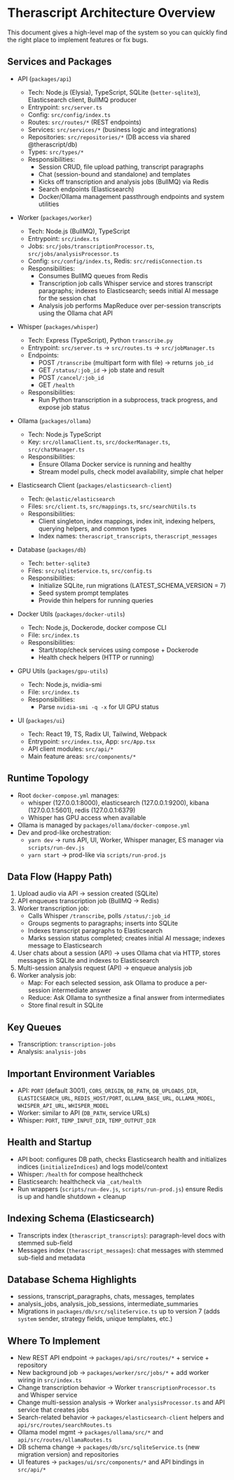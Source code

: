 # Therascript Architecture Overview

This document gives a high-level map of the system so you can quickly find the right place to implement features or fix bugs.

## Services and Packages

- API (`packages/api`)
  - Tech: Node.js (Elysia), TypeScript, SQLite (`better-sqlite3`), Elasticsearch client, BullMQ producer
  - Entrypoint: `src/server.ts`
  - Config: `src/config/index.ts`
  - Routes: `src/routes/*` (REST endpoints)
  - Services: `src/services/*` (business logic and integrations)
  - Repositories: `src/repositories/*` (DB access via shared @therascript/db)
  - Types: `src/types/*`
  - Responsibilities:
    - Session CRUD, file upload pathing, transcript paragraphs
    - Chat (session-bound and standalone) and templates
    - Kicks off transcription and analysis jobs (BullMQ) via Redis
    - Search endpoints (Elasticsearch)
    - Docker/Ollama management passthrough endpoints and system utilities

- Worker (`packages/worker`)
  - Tech: Node.js (BullMQ), TypeScript
  - Entrypoint: `src/index.ts`
  - Jobs: `src/jobs/transcriptionProcessor.ts`, `src/jobs/analysisProcessor.ts`
  - Config: `src/config/index.ts`, Redis: `src/redisConnection.ts`
  - Responsibilities:
    - Consumes BullMQ queues from Redis
    - Transcription job calls Whisper service and stores transcript paragraphs; indexes to Elasticsearch; seeds initial AI message for the session chat
    - Analysis job performs MapReduce over per-session transcripts using the Ollama chat API

- Whisper (`packages/whisper`)
  - Tech: Express (TypeScript), Python `transcribe.py`
  - Entrypoint: `src/server.ts` → `src/routes.ts` → `src/jobManager.ts`
  - Endpoints:
    - POST `/transcribe` (multipart form with file) → returns `job_id`
    - GET `/status/:job_id` → job state and result
    - POST `/cancel/:job_id`
    - GET `/health`
  - Responsibilities:
    - Run Python transcription in a subprocess, track progress, and expose job status

- Ollama (`packages/ollama`)
  - Tech: Node.js TypeScript
  - Key: `src/ollamaClient.ts`, `src/dockerManager.ts`, `src/chatManager.ts`
  - Responsibilities:
    - Ensure Ollama Docker service is running and healthy
    - Stream model pulls, check model availability, simple chat helper

- Elasticsearch Client (`packages/elasticsearch-client`)
  - Tech: `@elastic/elasticsearch`
  - Files: `src/client.ts`, `src/mappings.ts`, `src/searchUtils.ts`
  - Responsibilities:
    - Client singleton, index mappings, index init, indexing helpers, querying helpers, and common types
    - Index names: `therascript_transcripts`, `therascript_messages`

- Database (`packages/db`)
  - Tech: `better-sqlite3`
  - Files: `src/sqliteService.ts`, `src/config.ts`
  - Responsibilities:
    - Initialize SQLite, run migrations (LATEST_SCHEMA_VERSION = 7)
    - Seed system prompt templates
    - Provide thin helpers for running queries

- Docker Utils (`packages/docker-utils`)
  - Tech: Node.js, Dockerode, docker compose CLI
  - File: `src/index.ts`
  - Responsibilities:
    - Start/stop/check services using compose + Dockerode
    - Health check helpers (HTTP or running)

- GPU Utils (`packages/gpu-utils`)
  - Tech: Node.js, nvidia-smi
  - File: `src/index.ts`
  - Responsibilities:
    - Parse `nvidia-smi -q -x` for UI GPU status

- UI (`packages/ui`)
  - Tech: React 19, TS, Radix UI, Tailwind, Webpack
  - Entrypoint: `src/index.tsx`, App: `src/App.tsx`
  - API client modules: `src/api/*`
  - Main feature areas: `src/components/*`

## Runtime Topology

- Root `docker-compose.yml` manages:
  - whisper (127.0.0.1:8000), elasticsearch (127.0.0.1:9200), kibana (127.0.0.1:5601), redis (127.0.0.1:6379)
  - Whisper has GPU access when available
- Ollama is managed by `packages/ollama/docker-compose.yml`
- Dev and prod-like orchestration:
  - `yarn dev` → runs API, UI, Worker, Whisper manager, ES manager via `scripts/run-dev.js`
  - `yarn start` → prod-like via `scripts/run-prod.js`

## Data Flow (Happy Path)

1) Upload audio via API → session created (SQLite)
2) API enqueues transcription job (BullMQ → Redis)
3) Worker transcription job:
   - Calls Whisper `/transcribe`, polls `/status/:job_id`
   - Groups segments to paragraphs; inserts into SQLite
   - Indexes transcript paragraphs to Elasticsearch
   - Marks session status completed; creates initial AI message; indexes message to Elasticsearch
4) User chats about a session (API) → uses Ollama chat via HTTP, stores messages in SQLite and indexes to Elasticsearch
5) Multi-session analysis request (API) → enqueue analysis job
6) Worker analysis job:
   - Map: For each selected session, ask Ollama to produce a per-session intermediate answer
   - Reduce: Ask Ollama to synthesize a final answer from intermediates
   - Store final result in SQLite

## Key Queues

- Transcription: `transcription-jobs`
- Analysis: `analysis-jobs`

## Important Environment Variables

- API: `PORT` (default 3001), `CORS_ORIGIN`, `DB_PATH`, `DB_UPLOADS_DIR`, `ELASTICSEARCH_URL`, `REDIS_HOST/PORT`, `OLLAMA_BASE_URL`, `OLLAMA_MODEL`, `WHISPER_API_URL`, `WHISPER_MODEL`
- Worker: similar to API (`DB_PATH`, service URLs)
- Whisper: `PORT`, `TEMP_INPUT_DIR`, `TEMP_OUTPUT_DIR`

## Health and Startup

- API boot: configures DB path, checks Elasticsearch health and initializes indices (`initializeIndices`) and logs model/context
- Whisper: `/health` for compose healthcheck
- Elasticsearch: healthcheck via `_cat/health`
- Run wrappers (`scripts/run-dev.js`, `scripts/run-prod.js`) ensure Redis is up and handle shutdown + cleanup

## Indexing Schema (Elasticsearch)

- Transcripts index (`therascript_transcripts`): paragraph-level docs with stemmed sub-field
- Messages index (`therascript_messages`): chat messages with stemmed sub-field and metadata

## Database Schema Highlights

- sessions, transcript_paragraphs, chats, messages, templates
- analysis_jobs, analysis_job_sessions, intermediate_summaries
- Migrations in `packages/db/src/sqliteService.ts` up to version 7 (adds `system` sender, strategy fields, unique templates, etc.)

## Where To Implement

- New REST API endpoint → `packages/api/src/routes/*` + service + repository
- New background job → `packages/worker/src/jobs/*` + add worker wiring in `src/index.ts`
- Change transcription behavior → Worker `transcriptionProcessor.ts` and Whisper service
- Change multi-session analysis → Worker `analysisProcessor.ts` and API service that creates jobs
- Search-related behavior → `packages/elasticsearch-client` helpers and `api/src/routes/searchRoutes.ts`
- Ollama model mgmt → `packages/ollama/src/*` and `api/src/routes/ollamaRoutes.ts`
- DB schema change → `packages/db/src/sqliteService.ts` (new migration version) and repositories
- UI features → `packages/ui/src/components/*` and API bindings in `src/api/*`
